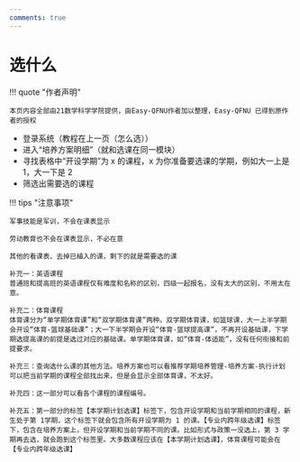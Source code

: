 ```yaml
---
comments: true
---
```


# 选什么

!!! quote "作者声明"

    本页内容全部由21数学科学学院提供，由Easy-QFNU作者加以整理，Easy-QFNU 已得到原作者的授权

- 登录系统（教程在上一页（怎么选））
- 进入“培养方案明细”（就和选课在同一模块）
- 寻找表格中“开设学期”为 x 的课程，x 为你准备要选课的学期，例如大一上是 1，大一下是 2
- 筛选出需要选的课程

!!! tips "注意事项"

    军事技能是军训，不会在课表显示
    
    劳动教育也不会在课表显示，不必在意
    
    其他的看课表，去掉已植入的课，剩下的就是需要选的课
    
    补充一：英语课程
    普通班和提高班的英语课程仅有难度和名称的区别，四级一起报名，没有太大的区别，不用太在意。
    
    补充二：体育课程
    体育课分为“单学期体育课”和“双学期体育课”两种。双学期体育课，如篮球课，大一上半学期会开设“体育-篮球基础课”；大一下半学期会开设“体育-篮球提高课”，不再开设基础课，下学期选提高课的前提是选过对应的基础课。单学期体育课，如“体育-体适能”，没有任何衔接和前提要求。
    
    补充三：查询选什么课的其他方法。培养方案也可以看推荐学期培养管理-培养方案-执行计划 可以把当前学期的课程全部找出来，但是会显示全部体育课，不太好。
    
    补充四：这一部分可以看各个课程的课程编号。
    
    补充五：第一部分的标签【本学期计划选课】标签下，包含开设学期和当前学期相同的课程，新生处于第 1学期，这个标签下就会包含所有开设学期为 1 的课。【专业内跨年级选课】标签下，包含在培养方案上，但开设学期和当前学期不同的课。比如形式与政策一没选上，第 3 学期再去选，就会跑到这个标签里。大多数课程应该在【本学期计划选课】，体育课程可能会在【专业内跨年级选课】
